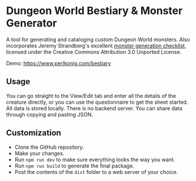 # Dungeon World Bestiary & Monster Generator

A tool for generating and cataloging custom Dungeon World monsters. Also incorporates Jeremy Strandberg's excellent [monster generation checklist](https://spoutinglore.blogspot.com/2018/07/monster-creation-cheatsheet.html), licensed under the Creative Commons Attribution 3.0 Unported License.

Demo: <https://www.perlkonig.com/bestiary>

## Usage

You can go straight to the View/Edit tab and enter all the details of the creature directly, or you can use the questionnaire to get the sheet started. All data is stored locally. There is no backend server. You can share data through copying and pasting JSON.

## Customization

-   Clone the GitHub repository.
-   Make your changes.
-   Run `npm run dev` to make sure everything looks the way you want.
-   Run `npm run build` to generate the final package.
-   Post the contents of the `dist` folder to a web server of your choice.
